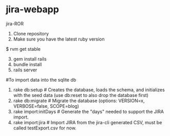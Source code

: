 # jira-webapp
jira-ROR

1.  Clone repository
2.  Make sure you have the latest ruby version

$ rvm get stable

3.  gem install rails
4.  bundle install
5.  rails server

#To import data into the sqlite db

1.  rake db:setup           # Creates the database, loads the schema, and initializes with the seed data (use db:reset to also drop the database first)
2.  rake db:migrate         # Migrate the database (options: VERSION=x, VERBOSE=false, SCOPE=blog)
3.  rake import:initDays    # Generate the "days" needed to support the JIRA import.
4.  rake import:jira        # Import JIRA from the jira-cli generated CSV, must be called testExport.csv for now.

